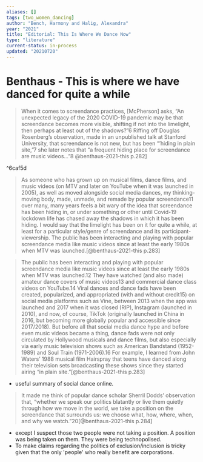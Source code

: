 ```yaml
---
aliases: []
tags: [two_women_dancing]
author: "Bench, Harmony and Halig, Alexandra"
year: "2021"
title: "Editorial: This Is Where We Dance Now"
type: "literature"
current-status: in-process
updated: "20210720"
---
```


# Benthaus - This is where we have danced for quite a while

> When it comes to screendance practices, [McPherson] asks, “An unexpected legacy of the 2020 COVID-19 pandemic may be that screendance becomes more visible, shifting if not into the limelight, then perhaps at least out of the shadows?”6 Riffing off Douglas Rosenberg’s observation, made in an unpublished talk at Stanford University, that screendance is not new, but has been “’hiding in plain site,”7 she later notes that “a frequent hiding place for screendance are music videos…”8 @benthaus-2021-this p.282]

^6caf5d

> As someone who has grown up on musical films, dance films, and music videos (on MTV and later on YouTube when it was launched in 2005), as well as moved alongside social media dances, my thinking-moving body, made, unmade, and remade by popular screendance11 over many, many years feels a bit wary of the idea that screendance has been hiding in, or under something or other until Covid-19 lockdown life has chased away the shadows in which it has been hiding. I would say that the limelight has been on it for quite a while, at least for a particular style/genre of screendance and its participant-viewership. The public has been interacting and playing with popular screendance media like music videos since at least the early 1980s when MTV was launched.[@benthaus-2021-this p.283]


> The public has been interacting and playing with popular screendance media like music videos since at least the early 1980s when MTV was launched.12 They have watched (and also made) amateur dance covers of music videos13 and commercial dance class videos on YouTube.14 Viral dances and dance fads have been created, popularized, and appropriated (with and without credit15) on social media platforms such as Vine, between 2013 when the app was launched and 2017 when it was closed (RIP), Instagram (launched in 2010), and now, of course, TikTok (originally launched in China in 2016, but becoming more globally popular and accessible since 2017/2018). But before all that social media dance hype and before even music videos became a thing, dance fads were not only circulated by Hollywood musicals and dance films, but also especially via early music television shows such as American Bandstand (1952-1989) and Soul Train (1971-2006).16 For example, I learned from John Waters’ 1988 musical film Hairspray that teens have danced along their television sets broadcasting these shows since they started airing “in plain site.”[@benthaus-2021-this p.283]

- useful summary of social dance online.

> It made me think of popular dance scholar Sherril Dodds’ observation that, “whether we speak our politics blatantly or live them quietly through how we move in the world, we take a position on the screendance that surrounds us: we choose what, how, where, when, and why we watch.”20[@benthaus-2021-this p.284]

- except I suspect those two people were not taking a position. A position was being taken on them. They were being technopolised. 
- To make claims regarding the politics of exclusion/inclusion is tricky given that the only 'people' who really benefit are corporations.   

